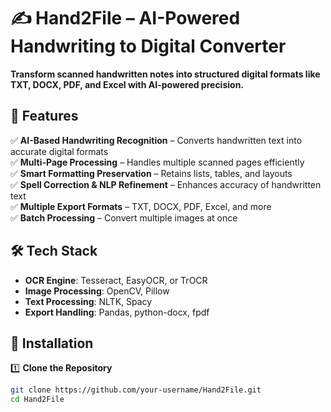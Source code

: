 # ✍️ Hand2File – AI-Powered Handwriting to Digital Converter  

**Transform scanned handwritten notes into structured digital formats like TXT, DOCX, PDF, and Excel with AI-powered precision.**  

## 🚀 Features  
✅ **AI-Based Handwriting Recognition** – Converts handwritten text into accurate digital formats  
✅ **Multi-Page Processing** – Handles multiple scanned pages efficiently  
✅ **Smart Formatting Preservation** – Retains lists, tables, and layouts  
✅ **Spell Correction & NLP Refinement** – Enhances accuracy of handwritten text  
✅ **Multiple Export Formats** – TXT, DOCX, PDF, Excel, and more  
✅ **Batch Processing** – Convert multiple images at once  

## 🛠️ Tech Stack  
- **OCR Engine**: Tesseract, EasyOCR, or TrOCR  
- **Image Processing**: OpenCV, Pillow  
- **Text Processing**: NLTK, Spacy  
- **Export Handling**: Pandas, python-docx, fpdf  

## 📂 Installation  

1️⃣ **Clone the Repository**  
```bash
git clone https://github.com/your-username/Hand2File.git  
cd Hand2File  
